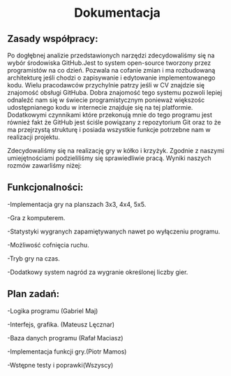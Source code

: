 # <center>  Dokumentacja </center>
## Zasady współpracy:

Po dogłębnej analizie przedstawionych narzędzi zdecydowaliśmy się na wybór środowiska GitHub.Jest to system open-source tworzony przez programistów na co dzień. Pozwala na cofanie zmian i ma rozbudowaną architekturę jeśli chodzi o zapisywanie i edytowanie implementowanego kodu. Wielu pracodawców przychylnie patrzy jeśli w CV znajdzie się znajomość obsługi GitHuba. Dobra znajomość tego systemu pozwoli lepiej odnaleźć nam się w świecie programistycznym ponieważ większośc udostępnianego kodu w internecie znajduje się na tej platformie. Dodatkowymi czynnikami które przekonują mnie do tego programu jest również fakt że GitHub jest ściśle powiązany z repozytorium Git oraz to że ma przejrzystą strukturę i posiada wszystkie funkcje potrzebne nam w realizacji projektu.

Zdecydowaliśmy się na realizację gry w kółko i krzyżyk. Zgodnie z naszymi umiejętnościami podzieliliśmy się sprawiedliwie pracą. Wyniki naszych rozmów zawarliśmy niżej: 
 
## Funkcjonalności:
-Implementacja gry na planszach 3x3, 4x4, 5x5.

-Gra z komputerem.

-Statystyki wygranych zapamiętywanych nawet po wyłączeniu programu.

-Możliwość cofnięcia ruchu.

-Tryb gry na czas.

-Dodatkowy system nagród za wygranie określonej liczby gier.
## Plan zadań:
-Logika programu (Gabriel Maj)

-Interfejs, grafika. (Mateusz Lęcznar)

-Baza danych programu (Rafał Maciasz)

-Implementacja funkcji gry.(Piotr Mamos)

-Wstępne testy i poprawki(Wszyscy)



